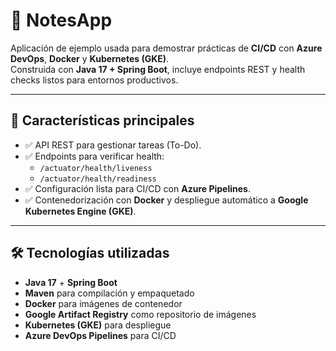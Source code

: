 # 📝 NotesApp

Aplicación de ejemplo usada para demostrar prácticas de **CI/CD** con **Azure DevOps**, **Docker** y **Kubernetes (GKE)**.  
Construida con **Java 17 + Spring Boot**, incluye endpoints REST y health checks listos para entornos productivos.

---

## 🚀 Características principales

- ✅ API REST para gestionar tareas (To-Do).
- ✅ Endpoints para verificar health:
  - `/actuator/health/liveness`
  - `/actuator/health/readiness`
- ✅ Configuración lista para CI/CD con **Azure Pipelines**.
- ✅ Contenedorización con **Docker** y despliegue automático a **Google Kubernetes Engine (GKE)**.

---

## 🛠️ Tecnologías utilizadas

- **Java 17** + **Spring Boot**
- **Maven** para compilación y empaquetado
- **Docker** para imágenes de contenedor
- **Google Artifact Registry** como repositorio de imágenes
- **Kubernetes (GKE)** para despliegue
- **Azure DevOps Pipelines** para CI/CD
